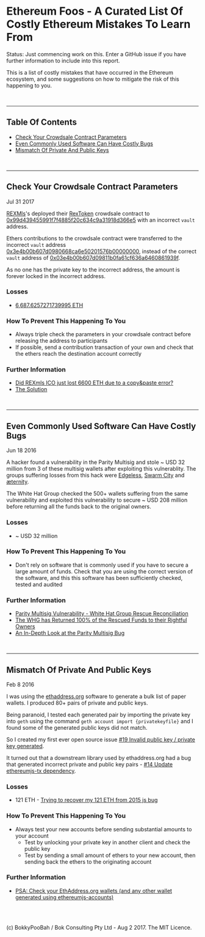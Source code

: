 # Ethereum Foos - A Curated List Of Costly Ethereum Mistakes To Learn From

Status: Just commencing work on this. Enter a GitHub issue if you have further information to include into this report.

This is a list of costly mistakes that have occurred in the Ethereum ecosystem, and some suggestions on how to mitigate the risk of
this happening to you.

<br />

<hr />

## Table Of Contents

* [Check Your Crowdsale Contract Parameters](#check-your-crowdsale-contract-parameters)
* [Even Commonly Used Software Can Have Costly Bugs](#even-commonly-used-software-can-have-costly-bugs)
* [Mismatch Of Private And Public Keys](#mismatch-of-private-and-public-keys)

<br />

<hr />

## Check Your Crowdsale Contract Parameters

Jul 31 2017

[REXMls](http://rexmls.com/)'s deployed their [RexToken](contracts/RexToken_DeployedAt_0x99d439455991f7f4885f20c634c9a31918d366e5.md) crowdsale contract to
[0x99d439455991f7f4885f20c634c9a31918d366e5](https://etherscan.io/address/0x99d439455991f7f4885f20c634c9a31918d366e5#code) with an incorrect
`vault` address.

Ethers contributions to the crowdsale contract were transferred to the incorrect `vault` address [0x3e4b00b607d0980668ca6e50201576b00000000](https://etherscan.io/address/0x3e4b00b607d0980668ca6e50201576b00000000),
instead of the correct `vault` address of [0x03e4b00b607d09811b0fa61cf636a6460861939f](https://etherscan.io/address/0x03e4b00b607d09811b0fa61cf636a6460861939f).

As no one has the private key to the incorrect address, the amount is forever locked in the incorrect address.

### Losses

* [6,687.6257271739995 ETH](https://etherscan.io/address/0x03e4b00b607d0980668ca6e50201576b00000000#internaltx)

### How To Prevent This Happening To You

* Always triple check the parameters in your crowdsale contract before releasing the address to participants
* If possible, send a contribution transaction of your own and check that the ethers reach the destination account correctly

### Further Information

* [Did REXmls ICO just lost 6600 ETH due to a copy&paste error?](https://www.reddit.com/r/ethtrader/comments/6qryc2/did_rexmls_ico_just_lost_6600_eth_due_to_a/)
* [The Solution](https://blog.rexmls.com/the-solution-a2eddbda1a5d)

<br />

<hr />

## Even Commonly Used Software Can Have Costly Bugs

Jun 18 2016

A hacker found a vulnerability in the Parity Multisig and stole ~ USD 32 million from 3 of these multisig wallets after exploiting this vulnerablity. The groups suffering losses from
this hack were [Edgeless](https://medium.com/@tomasdraksas/edgeless-response-to-parity-hack-3e35e20ba85c),
[Swarm City](https://press.swarm.city/follow-up-statement-from-the-swarm-city-core-team-3ab0f1274ad3) and
[æternity](https://blog.aeternity.com/parity-multisig-wallet-hack-47cc507d964d). 

The White Hat Group checked the 500+ wallets suffering from the same vulnerability and exploited this vulnerability to secure ~ USD 208 million before returning all the funds back to
the original owners. 

### Losses

* ~ USD 32 million

### How To Prevent This Happening To You

* Don't rely on software that is commonly used if you have to secure a large amount of funds. Check that you are using the correct version of the software, and this this software
  has been sufficiently checked, tested and audited

### Further Information

* [Parity Multisig Vulnerability - White Hat Group Rescue Reconciliation](https://github.com/bokkypoobah/ParityMultisigRecoveryReconciliation)
* [The WHG has Returned 100% of the Rescued Funds to their Rightful Owners](https://www.reddit.com/r/ethereum/comments/6qrjr5/the_whg_has_returned_100_of_the_rescued_funds_to/)
* [An In-Depth Look at the Parity Multisig Bug](http://hackingdistributed.com/2017/07/22/deep-dive-parity-bug/)

<br />

<hr />

## Mismatch Of Private And Public Keys

Feb 8 2016

I was using the [ethaddress.org](https://github.com/ryepdx/ethaddress.org) software to generate a bulk list of paper wallets. I
produced 80+ pairs of private and public keys.

Being paranoid, I tested each generated pair by importing the private key into `geth` using the command 
`geth account import {privatekeyfile}` and I found some of the generated public keys did not match.

So I created my first ever open source issue [#19 Invalid public key / private key generated](https://github.com/ryepdx/ethaddress.org/issues/19).

It turned out that a downstream library used by ethaddress.org had a bug that generated incorrect private and public key pairs -
[ #14 Update ethereumjs-tx dependency](https://github.com/SilentCicero/ethereumjs-accounts/pull/14).

### Losses

* 121 ETH - [Trying to recover my 121 ETH from 2015 js bug](https://www.reddit.com/r/ethereum/comments/6chqyk/trying_to_recover_my_121_eth_from_2015_js_bug/)

### How To Prevent This Happening To You

* Always test your new accounts before sending substantial amounts to your account
  * Test by unlocking your private key in another client and check the public key
  * Test by sending a small amount of ethers to your new account, then sending back the ethers to the originating account

### Further Information

* [PSA: Check your EthAddress.org wallets (and any other wallet generated using ethereumjs-accounts)](https://www.reddit.com/r/ethereum/comments/47nkoi/psa_check_your_ethaddressorg_wallets_and_any/)

<br />

<br />

(c) BokkyPooBah / Bok Consulting Pty Ltd - Aug 2 2017. The MIT Licence.
